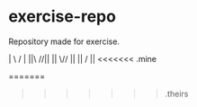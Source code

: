 # exercise-repo
Repository made for exercise.

| \    / |
||\\  //||
|| \\// ||
||  \/  ||
<<<<<<< .mine


=======


>>>>>>> .theirs

